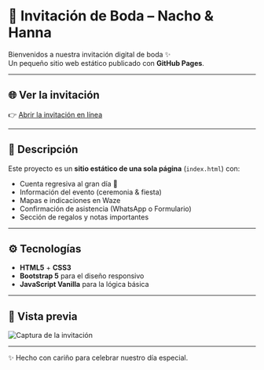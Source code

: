 # 💍 Invitación de Boda – Nacho & Hanna

Bienvenidos a nuestra invitación digital de boda ✨  
Un pequeño sitio web estático publicado con **GitHub Pages**.

---

## 🌐 Ver la invitación
👉 [Abrir la invitación en línea](https://nachoar24.github.io/invitacion_boda/)

---

## 📖 Descripción
Este proyecto es un **sitio estático de una sola página** (`index.html`) con:
- Cuenta regresiva al gran día 🎉  
- Información del evento (ceremonia & fiesta)  
- Mapas e indicaciones en Waze  
- Confirmación de asistencia (WhatsApp o Formulario)  
- Sección de regalos y notas importantes  

---

## ⚙️ Tecnologías
- **HTML5** + **CSS3**
- **Bootstrap 5** para el diseño responsivo
- **JavaScript Vanilla** para la lógica básica

---

## 📸 Vista previa
![Captura de la invitación](img/preview.png)

---

✨ Hecho con cariño para celebrar nuestro día especial.
